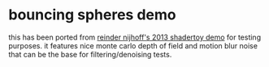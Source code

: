 # bouncing spheres demo

this has been ported from [reinder nijhoff's 2013 shadertoy
demo](https://www.shadertoy.com/view/lsX3DH) for testing purposes. it features
nice monte carlo depth of field and motion blur noise that can be the base for
filtering/denoising tests.
